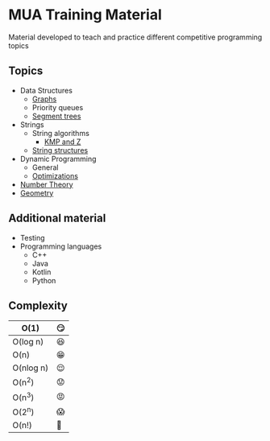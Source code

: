 # MUA Training Material

Material developed to teach and practice different competitive programming topics


## Topics

  - Data Structures
    - [Graphs][graphs]
    - Priority queues
    - [Segment trees][segtree]
  - Strings
    - String algorithms
      - [KMP and Z][kmp]
    - [String structures][suffix]
  - Dynamic Programming
    - General
    - [Optimizations][optimizations]
  - [Number Theory][numtheory]
  - [Geometry][geometry]

## Additional material

  - Testing
  - Programming languages
    - C++
    - Java
    - Kotlin
    - Python

## Complexity
| O(1) | :smirk: |
|---|---|
| O(log n) | :satisfied: |
| O(n) | :grin: |
| O(nlog n) | :relieved: |
| O(n<sup>2</sup>) | :worried: |
| O(n<sup>3</sup>) | :rage: |
| O(2<sup>n</sup>) | :scream: |
| O(n!) | :fu: |

[geometry]: https://github.com/mua-uniandes/subjects_material/tree/master/Geometry
[graphs]: https://github.com/mua-uniandes/subjects_material/tree/master/Graphs
[kmp]: https://github.com/mua-uniandes/subjects_material/blob/master/Strings/slides/MUA_strings_kmp_z.pdf
[numtheory]: https://github.com/mua-uniandes/subjects_material/tree/master/NumberTheory
[optimizations]: https://github.com/mua-uniandes/subjects_material/tree/master/dp
[suffix]: https://github.com/mua-uniandes/subjects_material/tree/master/Strings
[segtree]: https://github.com/mua-uniandes/subjects_material/tree/master/Datastructures/segment_tree
